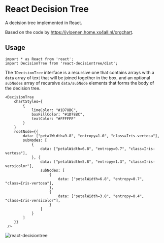 # React Decision Tree

A decision tree implemented in React.

Based on the code by https://jvloenen.home.xs4all.nl/orgchart.

## Usage

```
import * as React from 'react';
import DecisionTree from 'react-decisiontree/dist';
```

The `IDecisionTree` interface is a recursive one that contains arrays with a `data` array of text
that will be joined together in the box, and an optional `subNodes` array of recursive `data/subNode` elements
that forms the body of the decision tree.

```
<DecisionTree
    chartStyles={
        {
            lineColor: "#1D78BC",
            boxFillColor: "#1D78BC",
            textColor: "#FFFFFF"
        }
    }
    rootNode={{
        data: ["petalWidth=9.8", "entropy=1.0", "class=Iris-vertosa"],
        subNodes: [
            {
                data: ["petalWidth=6.8", "entropy=0.7", "class=Iris-vertosa"],
            }, {
                data: ["petalWidth=5.8", "entropy=1.3", "class=Iris-versicolor"],
                subNodes: [
                    {
                        data: ["petalWidth=6.8", "entropy=0.7", "class=Iris-vertosa"],
                    },
                    {
                        data: ["petalWidth=3.8", "entropy=0.4", "class=Iris-versicolor"],
                    }
                ]
            }
        ]
    }}
 />
```

![react-decisiontree](https://imgur.com/w4H23R2.jpg)
